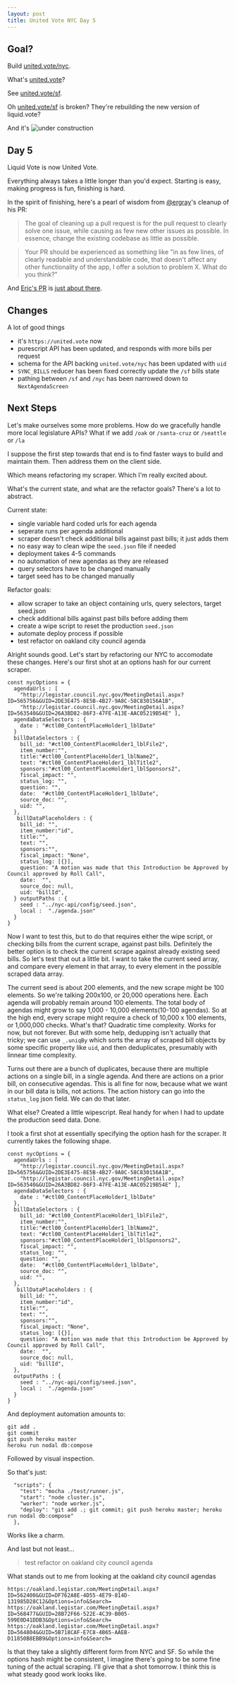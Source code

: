 ```yaml
---
layout: post
title: United Vote NYC Day 5
---
```


## Goal?

Build [united.vote/nyc](https://united.vote/nyc).

What's [united.vote](https://united.vote/)?

See [united.vote/sf](https://united.vote/sf).

Oh [united.vote/sf](https://united.vote/sf) is broken? They're rebuilding the new version of liquid.vote? 

And it's ![under construction](https://motherboard-images.vice.com/content-images/contentimage/26327/1444070256569233.gif)

## Day 5

Liquid Vote is now United Vote.

Everything always takes a little longer than you'd expect. Starting is easy, making progress is fun, finishing is hard.

In the spirit of finishing, here's a pearl of wisdom from [@ergray](https://ericxgray.wordpress.com/)'s cleanup of his PR:
> The goal of cleaning up a pull request is for the pull request to clearly solve one issue, while causing as few new other issues as possible. In essence, change the existing codebase as little as possible.

> Your PR should be experienced as something like "in as few lines, of clearly readable and understandable code, that doesn't affect any other functionality of the app, I offer a solution to problem X. What do you think?"

And [Eric's PR](https://github.com/unitedvote/web/pull/57) is [just about there](https://travis-ci.org/unitedvote/web/builds/287179156?utm_source=github_status&utm_medium=notification).

## Changes
A lot of good things
- it's `https://united.vote` now
- purescript API has been updated, and responds with more bills per request
- schema for the API backing `united.vote/nyc` has been updated with `uid`
- `SYNC_BILLS` reducer has been fixed correctly update the `/sf` bills state
- pathing between `/sf` and `/nyc` has been narrowed down to `NextAgendaScreen`

## Next Steps
Let's make ourselves some more problems. How do we gracefully handle more local legislature APIs? What if we add `/oak` or `/santa-cruz` or `/seattle` or `/la`

I suppose the first step towards that end is to find faster ways to build and maintain them. Then address them on the client side.

Which means refactoring my scraper. Which I'm really excited about.

What's the current state, and what are the refactor goals? There's a lot to abstract.

Current state:
- single variable hard coded urls for each agenda
- seperate runs per agenda additional
- scraper doesn't check additional bills against past bills; it just adds them
- no easy way to clean wipe the `seed.json` file if needed
- deployment takes 4-5 commands
- no automation of new agendas as they are released
- query selectors have to be changed manually
- target seed has to be changed manually

Refactor goals:
- allow scraper to take an object containing urls, query selectors, target seed.json
- check additional bills against past bills before adding them
- create a wipe script to reset the production `seed.json`
- automate deploy process if possible
- test refactor on oakland city council agenda

Alright sounds good. Let's start by refactoring our NYC to accomodate these changes. Here's our first shot at an options hash for our current scraper.

```
const nycOptions = {
  agendaUrls : [
    "http://legistar.council.nyc.gov/MeetingDetail.aspx?ID=565756&GUID=2DE3E475-8E5B-4B27-9A8C-58C830156A1B",
    "http://legistar.council.nyc.gov/MeetingDetail.aspx?ID=563540&GUID=26A3BD82-86F3-47FE-A13E-AAC05219B54E" ],
  agendaDataSelectors : {
    date : "#ctl00_ContentPlaceHolder1_lblDate"
  }
  billDataSelectors : {
    bill_id: "#ctl00_ContentPlaceHolder1_lblFile2",
    item_number:"",
	title:"#ctl00_ContentPlaceHolder1_lblName2",
	text: "#ctl00_ContentPlaceHolder1_lblTitle2",
	sponsors:"#ctl00_ContentPlaceHolder1_lblSponsors2",
	fiscal_impact: "",
	status_log: "",
	question: "",
    date:  "#ctl00_ContentPlaceHolder1_lblDate",
	source_doc: "",
	uid: "", 
  },
   billDataPlaceholders : {
    bill_id: "",
    item_number:"id",
	title:"",
	text: "",
	sponsors:"",
	fiscal_impact: "None",
	status_log: [{}],
	question: "A motion was made that this Introduction be Approved by Council approved by Roll Call",
    date:  "",
	source_doc: null,
	uid: "billId", 
  } outputPaths : {
    seed : "../nyc-api/config/seed.json",
    local :  "./agenda.json"
  }		
}
```

Now I want to test this, but to do that requires either the wipe script, or checking bills from the current scrape, against past bills. Definitely the better option is to check the current scrape against already existing seed bills. So let's test that out a little bit. I want to take the current seed array, and compare every element in that array, to every element in the possible scraped data array.

The current seed is about 200 elements, and the new scrape might be 100 elements. So we're talking 200x100, or 20,000 operations here. Each agenda will probably remain around 100 elements. The total body of agendas might grow to say 1,000 - 10,000 elements(10-100 agendas). So at the high end, every scrape might require a check of 10,000 x 100 elements, or 1,000,000 checks. What's that? Quadratic time complexity. Works for now, but not forever. But with some help, dedupping isn't actually that tricky; we can use `_.uniqBy` which sorts the array of scraped bill objects by some specific property like `uid`, and then deduplicates, presumably with linnear time complexity.

Turns out there are a bunch of duplicates, because there are multiple actions on a single bill, in a single agenda. And there are actions on a prior bill, on consecutive agendas. This is all fine for now, because what we want in our bill data is bills, not actions. The action history can go into the `status_log` json field. We can do that later.

What else? Created a little wipescript. Real handy for when I had to update the production seed data. Done.

I took a first shot at essentially specifying the option hash for the scraper. It currently takes the following shape.

```
const nycOptions = {
  agendaUrls : [
    "http://legistar.council.nyc.gov/MeetingDetail.aspx?ID=565756&GUID=2DE3E475-8E5B-4B27-9A8C-58C830156A1B",
    "http://legistar.council.nyc.gov/MeetingDetail.aspx?ID=563540&GUID=26A3BD82-86F3-47FE-A13E-AAC05219B54E" ],
  agendaDataSelectors : {
    date : "#ctl00_ContentPlaceHolder1_lblDate"
  },
  billDataSelectors : {
    bill_id: "#ctl00_ContentPlaceHolder1_lblFile2",
    item_number:"",
    title:"#ctl00_ContentPlaceHolder1_lblName2",
    text: "#ctl00_ContentPlaceHolder1_lblTitle2",
    sponsors:"#ctl00_ContentPlaceHolder1_lblSponsors2",
    fiscal_impact: "",
    status_log: "",
    question: "",
    date:  "#ctl00_ContentPlaceHolder1_lblDate",
    source_doc: "",
    uid: "", 
  },
   billDataPlaceholders : {
    bill_id: "",
    item_number:"id",
    title:"",
    text: "",
    sponsors:"",
    fiscal_impact: "None",
    status_log: [{}],
    question: "A motion was made that this Introduction be Approved by Council approved by Roll Call",
    date:  "",
    source_doc: null,
    uid: "billId", 
  },
  outputPaths : {
    seed : "../nyc-api/config/seed.json",
    local :  "./agenda.json"
  }     
}

```

And deployment automation amounts to:

```
git add .
git commit
git push heroku master
heroku run nodal db:compose
```

Followed by visual inspection. 

So that's just:

```
  "scripts": {
    "test": "mocha ./test/runner.js",
    "start": "node cluster.js",
    "worker": "node worker.js",                                                     
    "deploy": "git add .; git commit; git push heroku master; heroku run nodal db:compose"
  },
```

Works like a charm.

And last but not least... 
> test refactor on oakland city council agenda

What stands out to me from looking at the oakland city council agendas
```
https://oakland.legistar.com/MeetingDetail.aspx?ID=562400&GUID=DF762A8E-4D55-4E79-814D-131985D28C12&Options=info&Search=
https://oakland.legistar.com/MeetingDetail.aspx?ID=568477&GUID=28B72F66-522E-4C39-B005-599E0D41DDB3&Options=info&Search=
https://oakland.legistar.com/MeetingDetail.aspx?ID=564804&GUID=5B718CAF-E7C8-4B65-AAEB-D11850B8EBB9&Options=info&Search=
```

Is that they take a slightly different form from NYC and SF. So while the options hash might be consistent, I imagine there's going to be some fine tuning of the actual scraping. I'll give that a shot tomorrow. I think this is what steady good work looks like.










